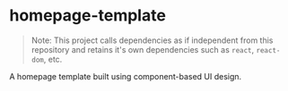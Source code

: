 # homepage-template

> Note: This project calls dependencies as if independent from this repository and retains it's own dependencies such as `react`, `react-dom`, etc.

A homepage template built using component-based UI design.
